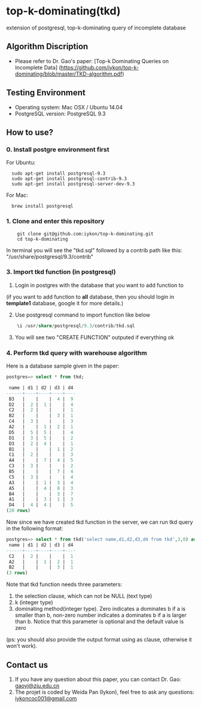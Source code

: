 # top-k-dominating(tkd)
extension of postgresql, top-k-dominating query of incomplete database

## Algorithm Discription
* Please refer to Dr. Gao's paper: [Top-k Dominating Queries on Incomplete Data] (https://github.com/iykon/top-k-dominating/blob/master/TKD-algorithm.pdf)

## Testing Environment
  * Operating system: Mac OSX / Ubuntu 14.04
  * PostgreSQL version: PostgreSQL 9.3

## How to use?
### 0. Install postgre environment first

For Ubuntu:

~~~terminal
  sudo apt-get install postgresql-9.3
  sudo apt-get install postgresql-contrib-9.3
  sudo apt-get install postgresql-server-dev-9.3
~~~

For Mac:

~~~terminal
  brew install postgresql
~~~

### 1. Clone and enter this repository
~~~terminal
    git clone git@github.com:iykon/top-k-dominating.git
    cd top-k-dominating
~~~

In terminal you will see the "tkd.sql" followed by a contrib path like this:
"/usr/share/postgresql/9.3/contrib"

### 3. Import tkd function (in postgresql)

1. Login in postgres with the database that you want to add function to

  (if you want to add function to **all** database, then you should login in **template1** database,
google it for more details.)

2. Use postgresql command to import function like below

~~~sql
    \i /usr/share/postgresql/9.3/contrib/tkd.sql
~~~

3. You will see two "CREATE FUNCTION" outputed if everything ok

### 4. Perform tkd query with warehouse algorithm
Here is a database sample given in the paper:
~~~sql
postgres=> select * from tkd;

 name | d1 | d2 | d3 | d4
------+----+----+----+----
 B3   |    |    |  4 |  9
 D2   |  2 |  1 |    |  4
 C2   |  2 |    |    |  1
 B2   |    |    |  3 |  1
 C4   |  3 |    |    |  3
 A2   |    |  1 |  2 |  1
 D5   |  5 |  5 |    |  4
 D1   |  3 |  5 |    |  2
 D3   |  2 |  4 |    |  1
 B1   |    |    |  1 |  2
 C1   |  2 |    |    |  3
 A4   |    |  7 |  4 |  5
 C3   |  3 |    |    |  2
 B5   |    |    |  7 |  4
 C5   |  3 |    |    |  4
 A3   |    |  1 |  3 |  4
 A5   |    |  4 |  8 |  3
 B4   |    |    |  3 |  7
 A1   |    |  3 |  1 |  3
 D4   |  4 |  4 |    |  5
(20 rows)
~~~

Now since we have created tkd function in the server, we can run tkd query in the following format:
~~~sql
postgres=> select * from tkd('select name,d1,d2,d3,d4 from tkd',3,0) as (name text,d1 int, d2 int, d3 int, d4 int);
 name | d1 | d2 | d3 | d4
------+----+----+----+----
 C2   |  2 |    |    |  1
 A2   |    |  1 |  2 |  1
 B2   |    |    |  3 |  1
(3 rows)

~~~

Note that tkd function needs three parameters:

1. the selection clause, which can not be NULL (text type)
2. k (integer type)
3. dominating method(integer type). Zero indicates a dominates b if a is smaller than b, non-zero number indicates a dominates b if a is larger than b. Notice that this parameter is optional and the default value is zero 

(ps: you should also provide the output format using as clause, otherwise it won't work).

## Contact us
1. If you have any question about this paper, you can contact Dr. Gao: gaoyj@zju.edu.cn
2. The projet is coded by Weida Pan (Iykon), feel free to ask any questions: iykoncoc001@gmail.com
